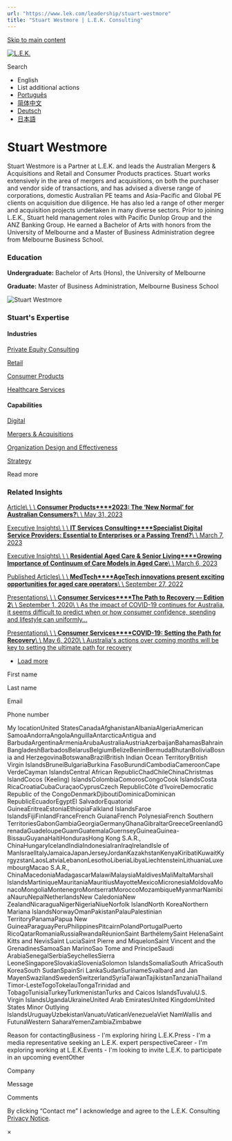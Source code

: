 ```yaml
---
url: "https://www.lek.com/leadership/stuart-westmore"
title: "Stuart Westmore | L.E.K. Consulting"
---
```


[Skip to main content](https://www.lek.com/leadership/stuart-westmore#main-content)

[![L.E.K.](https://www.lek.com/themes/lek/images/new-logo.svg)](https://www.lek.com/ "L.E.K.")

Search

- English
- List additional actions
- [Português](https://www.lek.com/pt-br/lek-brazil)
- [简体中文](https://www.lek.com/zh-hant/lek-china)
- [Deutsch](https://www.lek.com/de/lek-germany)
- [日本語](https://www.lek.com/ja/lek-japan)

# Stuart Westmore

Stuart Westmore is a Partner at L.E.K. and leads the Australian Mergers & Acquisitions and Retail and Consumer Products practices. Stuart works extensively in the area of mergers and acquisitions, on both the purchaser and vendor side of transactions, and has advised a diverse range of corporations, domestic Australian PE teams and Asia-Pacific and Global PE clients on acquisition due diligence. He has also led a range of other merger and acquisition projects undertaken in many diverse sectors. Prior to joining L.E.K., Stuart held management roles with Pacific Dunlop Group and the ANZ Banking Group. He earned a Bachelor of Arts with honors from the University of Melbourne and a Master of Business Administration degree from Melbourne Business School.

### Education

**Undergraduate:** Bachelor of Arts (Hons), the University of Melbourne

**Graduate:** Master of Business Administration, Melbourne Business School

![Stuart Westmore](https://www.lek.com/sites/default/files/profile-images/LEK_Leader_Profile_Stuart_Westmore.jpg)

### Stuart's Expertise

#### Industries

[Private Equity Consulting](https://www.lek.com/industries/private-equity-pe)

[Retail](https://www.lek.com/industries/retail)

[Consumer Products](https://www.lek.com/industries/consumer-products)

[Healthcare Services](https://www.lek.com/industries/healthcare-services)

#### Capabilities

[Digital](https://www.lek.com/capabilities/digital)

[Mergers & Acquisitions](https://www.lek.com/capabilities/mergers-acquisitions)

[Organization Design and Effectiveness](https://www.lek.com/capabilities/organizational-strategy)

[Strategy](https://www.lek.com/capabilities/strategy)

Read more

### Related Insights

[Article\\
\\
\\
**Consumer Products****2023: The ‘New Normal’ for Australian Consumers?**\\
\\
May 31, 2023](https://www.lek.com/insights/con/au/ar/2023-new-normal-australian-consumers)

[Executive Insights\\
\\
\\
**IT Services Consulting****Specialist Digital Service Providers: Essential to Enterprises or a Passing Trend?**\\
\\
March 7, 2023](https://www.lek.com/insights/tmt/global/ei/specialist-digital-service-providers-essential-enterprises-or-passing-trend)

[Executive Insights\\
\\
\\
**Residential Aged Care & Senior Living****Growing Importance of Continuum of Care Models in Aged Care**\\
\\
March 6, 2023](https://www.lek.com/insights/hea/global/ei/growing-importance-continuum-care-models-aged-care)

[Published Articles\\
\\
\\
**MedTech****AgeTech innovations present exciting opportunities for aged care operators**\\
\\
September 27, 2022](https://www.linkedin.com/pulse/agetech-innovations-present-exciting-opportunities-aged-manoj-sridhar/?trackingId=6Vz4JEt7SGa6RQvP3zVSgA%3D%3D)

[Presentations\\
\\
\\
**Consumer Services****The Path to Recovery — Edition 2**\\
\\
September 1, 2020\\
\\
As the impact of COVID-19 continues for Australia, it seems difficult to predict when or how consumer confidence, spending and lifestyle can uniformly…](https://www.lek.com/insights/pt/path-recovery-edition-2)

[Presentations\\
\\
\\
**Consumer Services****COVID-19: Setting the Path for Recovery**\\
\\
May 6, 2020\\
\\
Australia's actions over coming months will be key to setting the ultimate path for recovery](https://www.lek.com/insights/pt/covid-19-setting-path-recovery)

- [Load more](https://www.lek.com/leadership/stuart-westmore?page=1 "Load more items")

First name

Last name

Email

Phone number

My locationUnited StatesCanadaAfghanistanAlbaniaAlgeriaAmerican SamoaAndorraAngolaAnguillaAntarcticaAntigua and BarbudaArgentinaArmeniaArubaAustraliaAustriaAzerbaijanBahamasBahrainBangladeshBarbadosBelarusBelgiumBelizeBeninBermudaBhutanBoliviaBosnia and HerzegovinaBotswanaBrazilBritish Indian Ocean TerritoryBritish Virgin IslandsBruneiBulgariaBurkina FasoBurundiCambodiaCameroonCape VerdeCayman IslandsCentral African RepublicChadChileChinaChristmas IslandCocos (Keeling) IslandsColombiaComorosCongoCook IslandsCosta RicaCroatiaCubaCuraçaoCyprusCzech RepublicCôte d’IvoireDemocratic Republic of the CongoDenmarkDjiboutiDominicaDominican RepublicEcuadorEgyptEl SalvadorEquatorial GuineaEritreaEstoniaEthiopiaFalkland IslandsFaroe IslandsFijiFinlandFranceFrench GuianaFrench PolynesiaFrench Southern TerritoriesGabonGambiaGeorgiaGermanyGhanaGibraltarGreeceGreenlandGrenadaGuadeloupeGuamGuatemalaGuernseyGuineaGuinea-BissauGuyanaHaitiHondurasHong Kong S.A.R., ChinaHungaryIcelandIndiaIndonesiaIranIraqIrelandIsle of ManIsraelItalyJamaicaJapanJerseyJordanKazakhstanKenyaKiribatiKuwaitKyrgyzstanLaosLatviaLebanonLesothoLiberiaLibyaLiechtensteinLithuaniaLuxembourgMacao S.A.R., ChinaMacedoniaMadagascarMalawiMalaysiaMaldivesMaliMaltaMarshall IslandsMartiniqueMauritaniaMauritiusMayotteMexicoMicronesiaMoldovaMonacoMongoliaMontenegroMontserratMoroccoMozambiqueMyanmarNamibiaNauruNepalNetherlandsNew CaledoniaNew ZealandNicaraguaNigerNigeriaNiueNorfolk IslandNorth KoreaNorthern Mariana IslandsNorwayOmanPakistanPalauPalestinian TerritoryPanamaPapua New GuineaParaguayPeruPhilippinesPitcairnPolandPortugalPuerto RicoQatarRomaniaRussiaRwandaRéunionSaint BarthélemySaint HelenaSaint Kitts and NevisSaint LuciaSaint Pierre and MiquelonSaint Vincent and the GrenadinesSamoaSan MarinoSao Tome and PrincipeSaudi ArabiaSenegalSerbiaSeychellesSierra LeoneSingaporeSlovakiaSloveniaSolomon IslandsSomaliaSouth AfricaSouth KoreaSouth SudanSpainSri LankaSudanSurinameSvalbard and Jan MayenSwazilandSwedenSwitzerlandSyriaTaiwanTajikistanTanzaniaThailandTimor-LesteTogoTokelauTongaTrinidad and TobagoTunisiaTurkeyTurkmenistanTurks and Caicos IslandsTuvaluU.S. Virgin IslandsUgandaUkraineUnited Arab EmiratesUnited KingdomUnited States Minor Outlying IslandsUruguayUzbekistanVanuatuVaticanVenezuelaViet NamWallis and FutunaWestern SaharaYemenZambiaZimbabwe

Reason for contactingBusiness - I'm exploring hiring L.E.K.Press - I'm a media representative seeking an L.E.K. expert perspectiveCareer - I'm exploring working at L.E.K.Events - I'm looking to invite L.E.K. to participate in an upcoming eventOther

Company

Message

Comments

By clicking “Contact me” I acknowledge and agree to the L.E.K. Consulting [Privacy Notice](https://www.lek.com/lek-consulting-privacy-policy).

×
